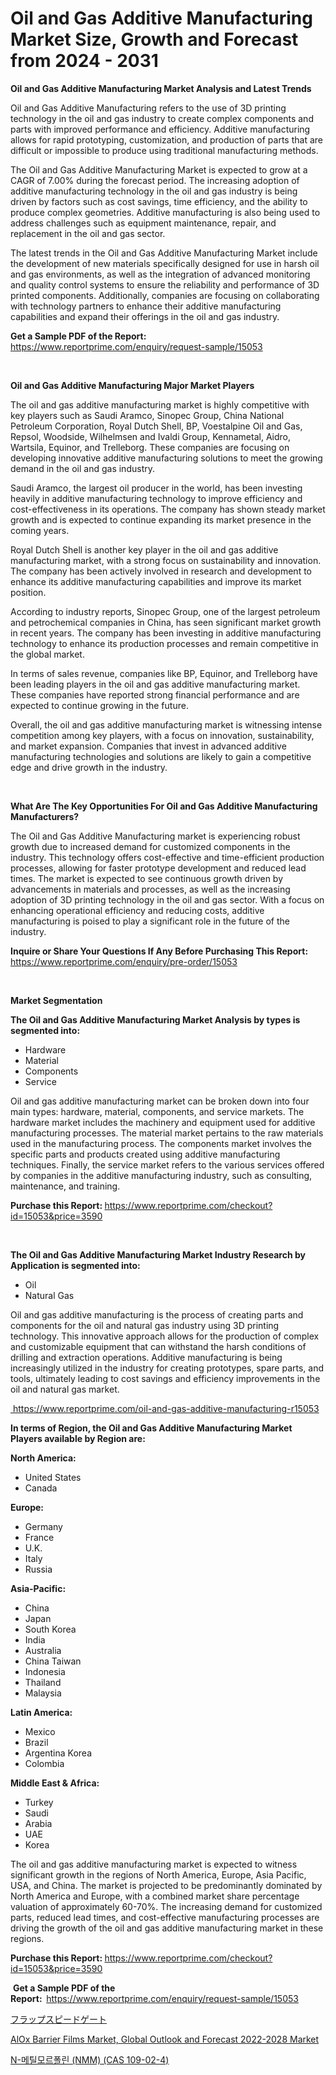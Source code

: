 <p><h1>Oil and Gas Additive Manufacturing Market Size, Growth and Forecast from 2024 - 2031</h1></p><p><strong>Oil and Gas Additive Manufacturing Market Analysis and Latest Trends</strong></p>
<p><p>Oil and Gas Additive Manufacturing refers to the use of 3D printing technology in the oil and gas industry to create complex components and parts with improved performance and efficiency. Additive manufacturing allows for rapid prototyping, customization, and production of parts that are difficult or impossible to produce using traditional manufacturing methods.</p><p>The Oil and Gas Additive Manufacturing Market is expected to grow at a CAGR of 7.00% during the forecast period. The increasing adoption of additive manufacturing technology in the oil and gas industry is being driven by factors such as cost savings, time efficiency, and the ability to produce complex geometries. Additive manufacturing is also being used to address challenges such as equipment maintenance, repair, and replacement in the oil and gas sector.</p><p>The latest trends in the Oil and Gas Additive Manufacturing Market include the development of new materials specifically designed for use in harsh oil and gas environments, as well as the integration of advanced monitoring and quality control systems to ensure the reliability and performance of 3D printed components. Additionally, companies are focusing on collaborating with technology partners to enhance their additive manufacturing capabilities and expand their offerings in the oil and gas industry.</p></p>
<p><strong>Get a Sample PDF of the Report:&nbsp;</strong> <a href="https://www.reportprime.com/enquiry/request-sample/15053">https://www.reportprime.com/enquiry/request-sample/15053</a></p>
<p>&nbsp;</p>
<p><strong>Oil and Gas Additive Manufacturing Major Market Players</strong></p>
<p><p>The oil and gas additive manufacturing market is highly competitive with key players such as Saudi Aramco, Sinopec Group, China National Petroleum Corporation, Royal Dutch Shell, BP, Voestalpine Oil and Gas, Repsol, Woodside, Wilhelmsen and Ivaldi Group, Kennametal, Aidro, Wartsila, Equinor, and Trelleborg. These companies are focusing on developing innovative additive manufacturing solutions to meet the growing demand in the oil and gas industry.</p><p>Saudi Aramco, the largest oil producer in the world, has been investing heavily in additive manufacturing technology to improve efficiency and cost-effectiveness in its operations. The company has shown steady market growth and is expected to continue expanding its market presence in the coming years.</p><p>Royal Dutch Shell is another key player in the oil and gas additive manufacturing market, with a strong focus on sustainability and innovation. The company has been actively involved in research and development to enhance its additive manufacturing capabilities and improve its market position.</p><p>According to industry reports, Sinopec Group, one of the largest petroleum and petrochemical companies in China, has seen significant market growth in recent years. The company has been investing in additive manufacturing technology to enhance its production processes and remain competitive in the global market.</p><p>In terms of sales revenue, companies like BP, Equinor, and Trelleborg have been leading players in the oil and gas additive manufacturing market. These companies have reported strong financial performance and are expected to continue growing in the future.</p><p>Overall, the oil and gas additive manufacturing market is witnessing intense competition among key players, with a focus on innovation, sustainability, and market expansion. Companies that invest in advanced additive manufacturing technologies and solutions are likely to gain a competitive edge and drive growth in the industry.</p></p>
<p>&nbsp;</p>
<p><strong>What Are The Key Opportunities For Oil and Gas Additive Manufacturing Manufacturers?</strong></p>
<p><p>The Oil and Gas Additive Manufacturing market is experiencing robust growth due to increased demand for customized components in the industry. This technology offers cost-effective and time-efficient production processes, allowing for faster prototype development and reduced lead times. The market is expected to see continuous growth driven by advancements in materials and processes, as well as the increasing adoption of 3D printing technology in the oil and gas sector. With a focus on enhancing operational efficiency and reducing costs, additive manufacturing is poised to play a significant role in the future of the industry.</p></p>
<p><strong>Inquire or Share Your Questions If Any Before Purchasing This Report:</strong> <a href="https://www.reportprime.com/enquiry/pre-order/15053">https://www.reportprime.com/enquiry/pre-order/15053</a></p>
<p>&nbsp;</p>
<p><strong>Market Segmentation</strong></p>
<p><strong>The Oil and Gas Additive Manufacturing Market Analysis by types is segmented into:</strong></p>
<p><ul><li>Hardware</li><li>Material</li><li>Components</li><li>Service</li></ul></p>
<p><p>Oil and gas additive manufacturing market can be broken down into four main types: hardware, material, components, and service markets. The hardware market includes the machinery and equipment used for additive manufacturing processes. The material market pertains to the raw materials used in the manufacturing process. The components market involves the specific parts and products created using additive manufacturing techniques. Finally, the service market refers to the various services offered by companies in the additive manufacturing industry, such as consulting, maintenance, and training.</p></p>
<p><strong>Purchase this Report:&nbsp;</strong><a href="https://www.reportprime.com/checkout?id=15053&price=3590">https://www.reportprime.com/checkout?id=15053&price=3590</a></p>
<p>&nbsp;</p>
<p><strong>The Oil and Gas Additive Manufacturing Market Industry Research by Application is segmented into:</strong></p>
<p><ul><li>Oil</li><li>Natural Gas</li></ul></p>
<p><p>Oil and gas additive manufacturing is the process of creating parts and components for the oil and natural gas industry using 3D printing technology. This innovative approach allows for the production of complex and customizable equipment that can withstand the harsh conditions of drilling and extraction operations. Additive manufacturing is being increasingly utilized in the industry for creating prototypes, spare parts, and tools, ultimately leading to cost savings and efficiency improvements in the oil and natural gas market.</p></p>
<p><a href="https://www.reportprime.com/oil-and-gas-additive-manufacturing-r15053">&nbsp;https://www.reportprime.com/oil-and-gas-additive-manufacturing-r15053</a></p>
<p><strong>In terms of Region, the Oil and Gas Additive Manufacturing Market Players available by Region are:</strong></p>
<p>
    <p> <strong> North America: </strong>
        <ul>
            <li>United States</li>
            <li>Canada</li>
        </ul>
        </p> 
    <p> <strong> Europe: </strong>
        <ul>
            <li>Germany</li>
            <li>France</li>
            <li>U.K.</li>
            <li>Italy</li>
            <li>Russia</li>
        </ul>
        </p> 
    <p> <strong> Asia-Pacific: </strong>
        <ul>
            <li>China</li>
            <li>Japan</li>
            <li>South Korea</li>
            <li>India</li>
            <li>Australia</li>
            <li>China Taiwan</li>
            <li>Indonesia</li>
            <li>Thailand</li>
            <li>Malaysia</li>
        </ul>
        </p> 
    <p> <strong> Latin America: </strong>
        <ul>
            <li>Mexico</li>
            <li>Brazil</li>
            <li>Argentina Korea</li>
            <li>Colombia</li>
        </ul>
        </p> 
    <p> <strong> Middle East & Africa: </strong>
        <ul>
            <li>Turkey</li>
            <li>Saudi</li>
            <li>Arabia</li>
            <li>UAE</li>
            <li>Korea</li>
        </ul>
    </p>
    </p>
<p><p>The oil and gas additive manufacturing market is expected to witness significant growth in the regions of North America, Europe, Asia Pacific, USA, and China. The market is projected to be predominantly dominated by North America and Europe, with a combined market share percentage valuation of approximately 60-70%. The increasing demand for customized parts, reduced lead times, and cost-effective manufacturing processes are driving the growth of the oil and gas additive manufacturing market in these regions.</p></p>
<p><strong>Purchase this Report: </strong><a href="https://www.reportprime.com/checkout?id=15053&price=3590">https://www.reportprime.com/checkout?id=15053&price=3590</a></p>
<p>&nbsp;<strong>Get a Sample PDF of the Report:&nbsp;&nbsp;</strong><a href="https://www.reportprime.com/enquiry/request-sample/15053">https://www.reportprime.com/enquiry/request-sample/15053</a></p>
<p><strong></strong></p>
<p><p><a href="https://github.com/mohamedbakry57/Market-Research-Report-List-5/blob/main/804935587166.md">フラップスピードゲート</a></p><p><a href="https://issuu.com/reportprime-2/docs/alox-barrier-films-market-global-ou_8e44e93992b08a">AlOx Barrier Films Market, Global Outlook and Forecast 2022-2028 Market</a></p><p><a href="https://github.com/laholand/Market-Research-Report-List-6/blob/main/2962280107980.md">N-메틸모르폴린 (NMM) (CAS 109-02-4)</a></p></p>